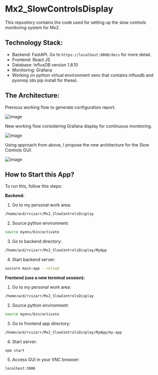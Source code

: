 # Mx2_SlowControlsDisplay

This repository contains the code used for setting up the slow controls monitoring system for Mx2. 

## Technology Stack:

- Backend: FastAPI. Go to `https://localhost:8000/docs` for more detail.
- Frontend: React JS
- Database: InfluxDB version 1.8.10
- Monitoring: Grafana
- Working on python virtual environment venv that contains influxdb and pysnmp (do pip install for these).

## The Architecture:
Previous working flow to generate configuration report.

![image](https://github.com/rvizarreta/Mx2_SlowControlsDisplay/assets/34606228/b353d354-c0cf-4b98-919e-41a0cacbf8e8)

New working flow considering Grafana display for continuous monitoring.

![image](https://github.com/rvizarreta/Mx2_SlowControlsDisplay/assets/34606228/b9eefee5-8374-489e-a313-44ffa20da7d0)

Using approach from above, I propose the new architecture for the Slow Controls GUI:

![image](https://github.com/rvizarreta/Mx2_SlowControlsDisplay/assets/34606228/5ad2391b-7a69-4a3b-a731-de15dd602a69)

## How to Start this App?
To run this, follow this steps:

**Backend:**

1) Go to my personal work area:
```bash
/home/acd/rvizarr/Mx2_SlowControlsDisplay
```
2) Source python environment:
```bash
source myenv/bin/activate
```

3) Go to backend directory:
```bash
/home/acd/rvizarr/Mx2_SlowControlsDisplay/MyApp
```
4) Start backend server:
```bash
uvicorn main:app --reload
```

**Frontend (use a new terminal session):**

1) Go to my personal work area:
```bash
/home/acd/rvizarr/Mx2_SlowControlsDisplay
```
2) Source python environment:
```bash
source myenv/bin/activate
```

3) Go to frontend app directory:
```bash
/home/acd/rvizarr/Mx2_SlowControlsDisplay/MyApp/my-app
```

4) Start server:
```bash
npm start
```

5) Access GUI in your VNC browser:
```bash
localhost:3006
```



